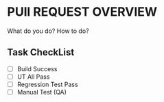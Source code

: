 # PUll REQUEST OVERVIEW

What do you do?
How to do?

## Task CheckList

- [ ] Build Success
- [ ] UT All Pass
- [ ] Regression Test Pass
- [ ] Manual Test (QA)
